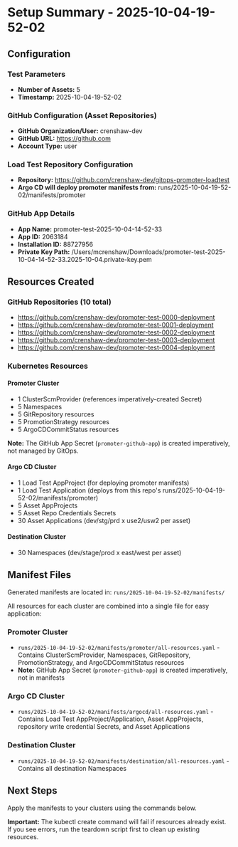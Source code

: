 # Setup Summary - 2025-10-04-19-52-02

## Configuration

### Test Parameters
- **Number of Assets:** 5
- **Timestamp:** 2025-10-04-19-52-02

### GitHub Configuration (Asset Repositories)
- **GitHub Organization/User:** crenshaw-dev
- **GitHub URL:** https://github.com
- **Account Type:** user

### Load Test Repository Configuration
- **Repository:** https://github.com/crenshaw-dev/gitops-promoter-loadtest
- **Argo CD will deploy promoter manifests from:** runs/2025-10-04-19-52-02/manifests/promoter

### GitHub App Details
- **App Name:** promoter-test-2025-10-04-14-52-33
- **App ID:** 2063184
- **Installation ID:** 88727956
- **Private Key Path:** /Users/mcrenshaw/Downloads/promoter-test-2025-10-04-14-52-33.2025-10-04.private-key.pem

## Resources Created

### GitHub Repositories (10 total)

- https://github.com/crenshaw-dev/promoter-test-0000-deployment
- https://github.com/crenshaw-dev/promoter-test-0001-deployment
- https://github.com/crenshaw-dev/promoter-test-0002-deployment
- https://github.com/crenshaw-dev/promoter-test-0003-deployment
- https://github.com/crenshaw-dev/promoter-test-0004-deployment

### Kubernetes Resources

#### Promoter Cluster
- 1 ClusterScmProvider (references imperatively-created Secret)
- 5 Namespaces
- 5 GitRepository resources
- 5 PromotionStrategy resources
- 5 ArgoCDCommitStatus resources

**Note:** The GitHub App Secret (`promoter-github-app`) is created imperatively, not managed by GitOps.

#### Argo CD Cluster
- 1 Load Test AppProject (for deploying promoter manifests)
- 1 Load Test Application (deploys from this repo's runs/2025-10-04-19-52-02/manifests/promoter)
- 5 Asset AppProjects
- 5 Asset Repo Credentials Secrets
- 30 Asset Applications (dev/stg/prd x use2/usw2 per asset)

#### Destination Cluster
- 30 Namespaces (dev/stage/prod x east/west per asset)

## Manifest Files

Generated manifests are located in: `runs/2025-10-04-19-52-02/manifests/`

All resources for each cluster are combined into a single file for easy application:

### Promoter Cluster
- `runs/2025-10-04-19-52-02/manifests/promoter/all-resources.yaml` - Contains ClusterScmProvider, Namespaces, GitRepository, PromotionStrategy, and ArgoCDCommitStatus resources
- **Note:** GitHub App Secret (`promoter-github-app`) is created imperatively, not in manifests

### Argo CD Cluster
- `runs/2025-10-04-19-52-02/manifests/argocd/all-resources.yaml` - Contains Load Test AppProject/Application, Asset AppProjects, repository write credential Secrets, and Asset Applications

### Destination Cluster
- `runs/2025-10-04-19-52-02/manifests/destination/all-resources.yaml` - Contains all destination Namespaces

## Next Steps

Apply the manifests to your clusters using the commands below.

**Important:** The kubectl create command will fail if resources already exist. If you see errors, run the teardown script first to clean up existing resources.
